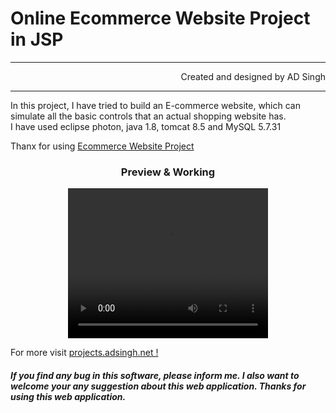 # Online Ecommerce Website Project in JSP
<hr>
<p align="right">Created and designed by AD Singh
<hr>
In this project, I have tried to build an E-commerce website, which can simulate all the basic controls that an actual shopping website has.
<br>
I have used eclipse photon, java 1.8, tomcat 8.5 and MySQL 5.7.31
<br>
<p>Thanx for using <u>Ecommerce Website Project</u></p>

<div align="center"><h3>Preview & Working</h3>
<video width="320" height="240" controls>
  <source src="vid_main.mp4" type="video/mp4">
  Video not supported by your browser(vid_main.mp4) 
</video>
</div>


For more visit <a href="http://projects.adsingh.net/">projects.adsingh.net !</a>

##### If you find any bug in this software, please inform me. I also want to welcome your any suggestion about this web application. Thanks for using this web application.


